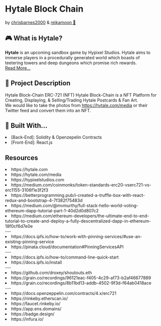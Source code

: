 # Hytale Block Chain
by [chrisbarnes2000](https://github.com/chrisbarnes2000) & [reikamoon :ribbon:](https://github.com/reikamoon)

## :video_game: What is Hytale?
<b>Hytale</b> is an upcoming sandbox game by Hypixel Studios. Hytale aims to immerse players in a procedurally generated world which boasts of teetering towers and deep dungeons which promise rich rewards.<br>
[Read More...](https://hytale.com/)

## :memo: Project Description
Hytale Block-Chain ERC-721 (NFT)
Hytale Block-Chain is a NFT Platform for Creating, Displaying, & Selling/Trading Hytale Postcards & Fan Art.<br>
We would like to take the photos from https://hytale.com/media or their Twitter feed and convert them into an NFT.

## :hammer: Built With...
<li>[Back-End]: Solidity & Openzepelin Contracts</li> 
<li>[Front-End]: React.js</li>

## Resources
<li>https://hytale.com</li>
<li>https://hytale.com/media</li>
<li>https://hypixelstudios.com</li>
<li>https://medium.com/coinmonks/token-standards-erc20-vserc721-vs-erc1155-3106f1e3f2f3</li>
<li>https://betterprogramming.pub/i-created-a-truffle-box-with-react-redux-and-bootstrap-4-7f382f75483d</li>
<li>https://medium.com/@mvmurthy/full-stack-hello-world-voting-ethereum-dapp-tutorial-part-1-40d2d0d807c2</li>
<li>https://medium.com/ethereum-developers/the-ultimate-end-to-end-tutorial-to-create-and-deploy-a-fully-descentralized-dapp-in-ethereum-18f0cf6d7e0e</li>
---
<li>https://docs.ipfs.io/how-to/work-with-pinning-services/#use-an-existing-pinning-service</li>
<li>https://pinata.cloud/documentation#PinningServicesAPI</li>
---
<li>https://docs.ipfs.io/how-to/command-line-quick-start</li>
<li>https://docs.ipfs.io/install</li>
---
<li>https://github.com/droxey/shoutouts.eth</li>
<li>https://grain.co/recordings/96121eac-f405-4c29-af73-b2af46677889</li>
<li>https://grain.co/recordings/8b11bd13-addb-4502-9f3d-f64ab0418ace</li>
---
<li>https://docs.openzeppelin.com/contracts/4.x/erc721</li>
<li>https://rinkeby.etherscan.io/</li>
<li>https://faucet.rinkeby.io/</li>
<li>https://app.ens.domains/</li>
<li>https://badge.design/</li>
<li>https://infura.io/</li>